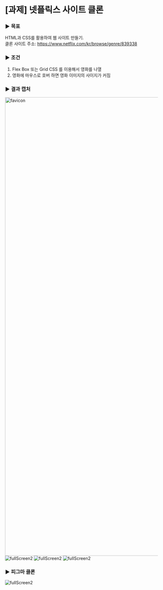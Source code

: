 # [과제] 넷플릭스 사이트 클론

### ▶︎ 목표
HTML과 CSS를 활용하여 웹 사이트 만들기.<br/>
클론 사이트 주소: https://www.netflix.com/kr/browse/genre/839338 

### ▶︎ 조건
1. Flex Box 또는 Grid CSS 를 이용해서 영화를 나열 <br/>
2. 영화에 마우스로 호버 하면 영화 이미지의 사이지가 커짐

### ▶︎ 결과 캡처
<img width="1512" alt="favicon" src="https://github.com/gamjatan9/HTML-CSS/assets/122338050/a65c71a3-18a4-4af9-9e2c-c7abd79c1a07">
<img alt="fullScreen2" src="https://github.com/gamjatan9/HTML-CSS/assets/122338050/3e785c42-e618-4f52-8e1c-61bfccb282c8">
<img alt="fullScreen2" src="https://github.com/gamjatan9/HTML-CSS/assets/122338050/c2233b62-1a3a-4831-8883-66831c93fda9">
<img alt="fullScreen2" src="https://github.com/gamjatan9/HTML-CSS/assets/122338050/94829f97-849d-4719-9cf5-5d60f6e8c8ae">
<br/>


### ▶︎ 피그마 클론
<img alt="fullScreen2" src="https://github.com/gamjatan9/HTML-CSS/assets/122338050/e5da77f7-7ab6-4b00-8923-464abc199a5a">

